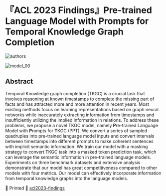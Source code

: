 # 『ACL 2023 Findings』Pre-trained Language Model with Prompts for Temporal Knowledge Graph Completion

![authors](https://s1.ax1x.com/2023/05/11/p9r6BvQ.png)

![model_00](https://s1.ax1x.com/2023/05/11/p9r6VBR.png)

## Abstract
Temporal Knowledge graph completion (TKGC) is a crucial task that involves reasoning at known timestamps to complete the missing part of facts and has attracted more and more attention in recent years. Most existing methods focus on learning representations based on graph neural networks while inaccurately extracting information from timestamps and insufficiently utilizing the implied information in relations. To address these problems, we propose a novel TKGC model, namely **P**re-trained Language Model with **P**rompts for **T**KGC (PPT). We convert a series of sampled quadruples into pre-trained language model inputs and convert intervals between timestamps into different prompts to make coherent sentences with implicit semantic information. We train our model with a masking strategy to convert TKGC task into a masked token prediction task, which can leverage the semantic information in pre-trained language models. Experiments on three benchmark datasets and extensive analysis demonstrate that our model has great competitiveness compared to other models with four metrics. Our model can effectively incorporate information from temporal knowledge graphs into the language models.

:page_facing_up: Printed :link: [acl2023-findings](https://aclanthology.org/2023.findings-acl.493.pdf)
